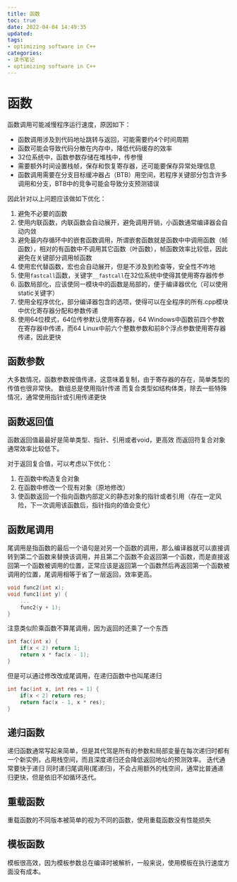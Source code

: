```yaml
---
title: 函数
toc: true
date: 2022-04-04 14:49:35
updated:
tags:
- optimizing software in C++
categories:
- 读书笔记
- optimizing software in C++
---
```

<!--more-->

# 函数

函数调用可能减慢程序运行速度，原因如下：
- 函数调用涉及到代码地址跳转与返回，可能需要约4个时间周期
- 函数可能会导致代码分散在内存中，降低代码缓存的效率
- 32位系统中，函数参数存储在堆栈中，传参慢
- 需要额外时间设置栈帧，保存和恢复寄存器，还可能要保存异常处理信息
- 函数调用需要在分支目标缓冲器占（BTB）用空间，若程序关键部分包含许多调用和分支，BTB中的竞争可能会导致分支预测错误

因此针对以上问题应该做如下优化：
1. 避免不必要的函数
2. 使用内联函数，内联函数会自动展开，避免调用开销，小函数通常编译器会自动内敛
3. 避免最内存循环中的嵌套函数调用，所谓嵌套函数就是函数中中调用函数（帧函数），相对的有函数中不调用其它函数（叶函数），帧函数效率比较低，因此避免在关键部分调用帧函数
4. 使用宏代替函数，宏也会自动展开，但是不涉及到检查等，安全性不咋地
5. 使用`fastcall`函数，关键字`__fastcall`在32位系统中使得其使用寄存器传参
6. 函数局部化，应该使同一模块中的函数是局部的，便于编译器优化（可以使用static关键字）
7. 使用全程序优化，部分编译器包含的选项，使得可以在全程序的所有.cpp模块中优化寄存器分配和参数传递
8. 使用64位模式，64位传参默认使用寄存器，64 Windows中函数前四个参数在寄存器中传递，而64 Linux中前六个整数参数和前8个浮点参数使用寄存器传递，因此更快
   
## 函数参数

大多数情况，函数参数按值传递，这意味着复制，由于寄存器的存在，简单类型的传值也很非常快。
数组总是使用指针传递
而复合类型如结构体类，除去一些特殊情况，通常使用指针或引用传递更快

## 函数返回值
函数返回值最最好是简单类型、指针、引用或者void，更高效
而返回符复合对象通常效率比较低下。

对于返回复合值，可以考虑以下优化：
1. 在函数中构造复合对象
2. 在函数中修改一个现有对象（原地修改）
3. 使函数返回一个指向函数内部定义的静态对象的指针或者引用（存在一定风险，下一次调用该函数后，指针指向的值会变化）

## 函数尾调用
尾调用是指函数的最后一个语句是对另一个函数的调用，那么编译器就可以直接调转到第二个函数来替换该调用，并且第二个函数不会返回第一个函数，而是直接返回第一个函数被调用的位置，正常应该是返回第一个函数然后再返回第一个函数被调用的位置，尾调用相等于省了一层返回，效率更高。
```cpp
void func2(int x);
void func1(int y) {
    ...
    func2(y + 1);
}
```
注意类似阶乘函数不算尾调用，因为返回的还乘了一个东西
```cpp
int fac(int x) {
    if(x < 2) return 1;
    return x * fac(x - 1);
}
```
但是可以通过修改改成尾调用，在递归函数中也叫尾递归

```cpp
int fac(int x, int res = 1) {
    if(x < 2) return res;
    return fac(x - 1, x * res);
}
```

## 递归函数
递归函数通常写起来简单，但是其代驾是所有的参数和局部变量在每次递归时都有一个新实例，占用栈空间，而且深度递归还会降低返回地址的预测效率。
迭代通常要快于递归
同时递归尾调用(尾递归)，不会占用额外的栈空间，通常比普通递归更快，但是依旧不如循环迭代。

## 重载函数
重载函数的不同版本被简单的视为不同的函数，使用重载函数没有性能损失

## 模板函数
模板很高效，因为模板参数总在编译时被解析，一般来说，使用模板在执行速度方面没有成本。